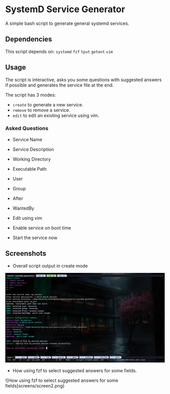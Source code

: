 # SystemD Service Generator

A simple bash script to generate general systemd services.

## Dependencies

This script depends on: `systemd` `fzf` `tput` `getent` `vim`

## Usage

The script is interactive, asks you some questions with suggested answers if
possible and generates the service file at the end.

The script has 3 modes:
- `create` to generate a new service.
- `remove` to remove a service.
- `edit` to edit an existing service using vim.

### Asked Questions

- Service Name
- Service Description
- Working Directory
- Executable Path
- User
- Group
- After
- WantedBy

- Edit using vim
- Enable service on boot time
- Start the service now

## Screenshots

- Overall script output in create mode

![Overall script output in create mode](screens/screen1.png)

- How using fzf to select suggested answers for some fields.

![How using fzf to select suggested answers for some fields]screens/screen2.png)
